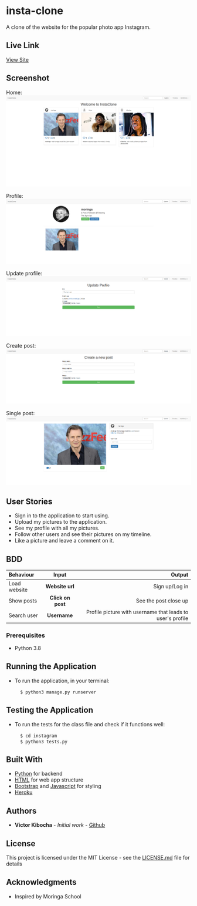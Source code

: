 # insta-clone
A clone of the website for the popular photo app Instagram.

## Live Link
[View Site]()

## Screenshot

Home:
<img src="https://github.com/TechVictorKE/insta-clone/blob/master/static/images/home1.png">

Profile:
<img src="https://github.com/TechVictorKE/insta-clone/blob/master/static/images/profile1.png">

Update profile:
<img src="https://github.com/TechVictorKE/insta-clone/blob/master/static/images/update-profile1.png">

Create post:
<img src="https://github.com/TechVictorKE/insta-clone/blob/master/static/images/create-post1.png">

Single post:
<img src="https://github.com/TechVictorKE/insta-clone/blob/master/static/images/single-post1.png">

## User Stories

* Sign in to the application to start using.
* Upload my pictures to the application.
* See my profile with all my pictures.
* Follow other users and see their pictures on my timeline.
* Like a picture and leave a comment on it.

## BDD
| Behaviour | Input | Output |
| :---------------- | :---------------: | ------------------: |
| Load website | **Website url** | Sign up/Log in|
| Show posts | **Click on post** | See the post close up|
| Search user | **Username** | Profile picture with username that leads to user's profile|



### Prerequisites

* Python 3.8

## Running the Application
* To run the application, in your terminal:

        $ python3 manage.py runserver
      
        
## Testing the Application
* To run the tests for the class file and check if it functions well:

        $ cd instagram
        $ python3 tests.py
        


## Built With

* [Python](https://www.python.org/) for backend
* [HTML](https://html.com/) for web app structure
* [Bootstrap](https://getbootstrap.com/) and [Javascript](https://www.javascript.com/) for styling
* [Heroku](https://heroku.com)

## Authors

* **Victor  Kibocha** - *Initial work* - [Github](https://github.com/TechVictorKE/)

## License

This project is licensed under the MIT License - see the [LICENSE.md](LICENSE.md) file for details

## Acknowledgments

* Inspired by Moringa School
